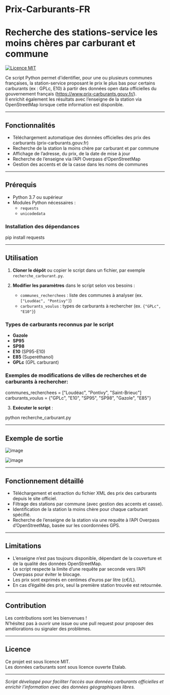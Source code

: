 # Prix-Carburants-FR

# Recherche des stations-service les moins chères par carburant et commune

[![Licence MIT](https://img.shields.io/badge/Licence-MIT-green.svg)](LICENSE)

Ce script Python permet d'identifier, pour une ou plusieurs communes françaises, la station-service proposant le prix le plus bas pour certains carburants (ex : GPLc, E10) à partir des données open data officielles du gouvernement français (https://www.prix-carburants.gouv.fr/).  
Il enrichit également les résultats avec l’enseigne de la station via OpenStreetMap lorsque cette information est disponible.

---

## Fonctionnalités

- Téléchargement automatique des données officielles des prix des carburants (prix-carburants.gouv.fr)  
- Recherche de la station la moins chère par carburant et par commune  
- Affichage de l’adresse, du prix, de la date de mise à jour  
- Recherche de l’enseigne via l’API Overpass d’OpenStreetMap  
- Gestion des accents et de la casse dans les noms de communes  

---

## Prérequis

- Python 3.7 ou supérieur  
- Modules Python nécessaires :  
  - `requests`  
  - `unicodedata`  

### Installation des dépendances

pip install requests


---

## Utilisation

1. **Cloner le dépôt** ou copier le script dans un fichier, par exemple `recherche_carburant.py`.

2. **Modifier les paramètres** dans le script selon vos besoins :  
   - `communes_recherchees` : liste des communes à analyser (ex. `["Loudéac", "Pontivy"]`)  
   - `carburants_voulus` : types de carburants à rechercher (ex. `{"GPLc", "E10"}`)
  
### Types de carburants reconnus par le script
- **Gazole**
- **SP95**
- **SP98**
- **E10** (SP95-E10)
- **E85** (Superéthanol)
- **GPLc** (GPL carburant)

### Exemples de modifications de villes de recherches et de carburants à rechercher:
communes_recherchees = ["Loudéac", "Pontivy", "Saint-Brieuc"]
carburants_voulus = {"GPLc", "E10", "SP95", "SP98", "Gazole", "E85"}


3. **Exécuter le script** :

python recherche_carburant.py

---

## Exemple de sortie

![image](https://github.com/user-attachments/assets/aacb23ff-abdd-4c7c-a402-0cf00992c963)

![image](https://github.com/user-attachments/assets/e5c6c866-fa7e-458e-81b7-973f2fb40a36)

---

## Fonctionnement détaillé

- Téléchargement et extraction du fichier XML des prix des carburants depuis le site officiel.  
- Filtrage des stations par commune (avec gestion des accents et casse).  
- Identification de la station la moins chère pour chaque carburant spécifié.  
- Recherche de l’enseigne de la station via une requête à l’API Overpass d’OpenStreetMap, basée sur les coordonnées GPS.  

---

## Limitations

- L’enseigne n’est pas toujours disponible, dépendant de la couverture et de la qualité des données OpenStreetMap.  
- Le script respecte la limite d’une requête par seconde vers l’API Overpass pour éviter le blocage.  
- Les prix sont exprimés en centimes d’euros par litre (c€/L).  
- En cas d’égalité des prix, seul la première station trouvée est retournée.  

---

## Contribution

Les contributions sont les bienvenues !  
N’hésitez pas à ouvrir une issue ou une pull request pour proposer des améliorations ou signaler des problèmes.

---

## Licence

Ce projet est sous licence MIT.  
Les données carburants sont sous licence ouverte Etalab.

---

*Script développé pour faciliter l’accès aux données carburants officielles et enrichir l’information avec des données géographiques libres.*
